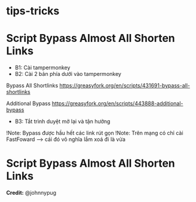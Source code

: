 # tips-tricks

# Script Bypass Almost All Shorten Links
- B1: Cài tampermonkey
- B2: Cài 2 bản phía dưới vào tampermonkey

Bypass All Shortlinks
https://greasyfork.org/en/scripts/431691-bypass-all-shortlinks

Additional Bypass
https://greasyfork.org/en/scripts/443888-additional-bypass

- B3: Tắt trình duyệt mở lại và tận hưởng

!Note: Bypass được hầu hết các link rút gọn
!Note: Trên mạng có chỉ cài FastFoward --> cái đó vô nghĩa lắm xoá đi là vừa

# Script Bypass Almost All Shorten Links

**Credit:** @johnnypug 
